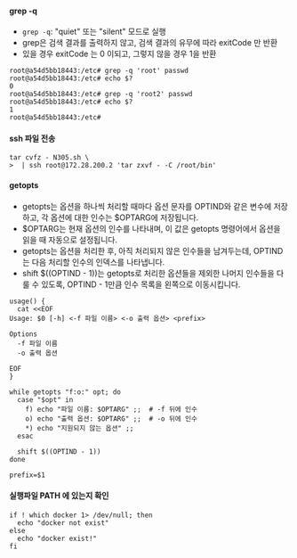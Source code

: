 #### grep -q

- `grep -q`: "quiet" 또는 "silent" 모드로 실행
- grep은 검색 결과를 출력하지 않고, 검색 결과의 유무에 따라 exitCode 만 반환
- 있을 경우 exitCode 는 0 이되고, 그렇지 않을 경우 1을 반환

```shell
root@a54d5bb18443:/etc# grep -q 'root' passwd
root@a54d5bb18443:/etc# echo $?
0
root@a54d5bb18443:/etc# grep -q 'root2' passwd
root@a54d5bb18443:/etc# echo $?
1
root@a54d5bb18443:/etc# 
```

#### ssh 파일 전송

```
tar cvfz - N305.sh \
>  | ssh root@172.28.200.2 'tar zxvf - -C /root/bin'
```


#### getopts

- getopts는 옵션을 하나씩 처리할 때마다 옵션 문자를 OPTIND와 같은 변수에 저장하고, 각 옵션에 대한 인수는 $OPTARG에 저장됩니다.
- $OPTARG는 현재 옵션의 인수를 나타내며, 이 값은 getopts 명령어에서 옵션을 읽을 때 자동으로 설정됩니다.
- getopts는 옵션을 처리한 후, 아직 처리되지 않은 인수들을 남겨두는데, OPTIND는 다음 처리할 인수의 인덱스를 나타냅니다.
- shift $((OPTIND - 1))는 getopts로 처리한 옵션들을 제외한 나머지 인수들을 다룰 수 있도록, OPTIND - 1만큼 인수 목록을 왼쪽으로 이동시킵니다.

```shell
usage() {
  cat <<EOF
Usage: $0 [-h] <-f 파일 이름> <-o 출력 옵션> <prefix>

Options
  -f 파일 이름
  -o 출력 옵션

EOF
}

while getopts "f:o:" opt; do
  case "$opt" in
    f) echo "파일 이름: $OPTARG" ;;  # -f 뒤에 인수
    o) echo "출력 옵션: $OPTARG" ;;  # -o 뒤에 인수
    *) echo "지원되지 않는 옵션" ;;
  esac
  
  shift $((OPTIND - 1))
done

prefix=$1
```


#### 실행파일 PATH 에 있는지 확인

```shell
if ! which docker 1> /dev/null; then
  echo "docker not exist"
else
  echo "docker exist!"
fi
```